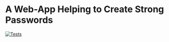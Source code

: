 # A Web-App Helping to Create Strong Passwords

[![Tests](https://github.com/cxan96/strong-but-simple-passwords/actions/workflows/tests.yaml/badge.svg)](https://github.com/cxan96/strong-but-simple-passwords/actions/workflows/tests.yaml)